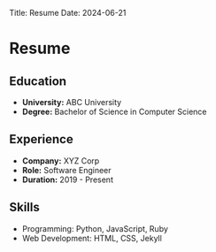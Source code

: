 Title: Resume
Date: 2024-06-21

# Resume

## Education
- **University:** ABC University 
- **Degree:** Bachelor of Science in Computer Science

## Experience
- **Company:** XYZ Corp
- **Role:** Software Engineer
- **Duration:** 2019 - Present

## Skills
- Programming: Python, JavaScript, Ruby
- Web Development: HTML, CSS, Jekyll